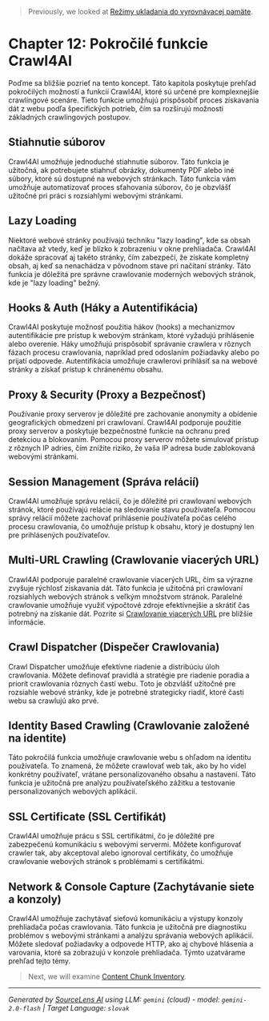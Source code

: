 > Previously, we looked at [Režimy ukladania do vyrovnávacej pamäte](11_režimy-ukladania-do-vyrovnávacej-pamäte.md).

# Chapter 12: Pokročilé funkcie Crawl4AI
Poďme sa bližšie pozrieť na tento koncept. Táto kapitola poskytuje prehľad pokročilých možností a funkcií Crawl4AI, ktoré sú určené pre komplexnejšie crawlingové scenáre. Tieto funkcie umožňujú prispôsobiť proces získavania dát z webu podľa špecifických potrieb, čím sa rozširujú možnosti základných crawlingových postupov.
## Stiahnutie súborov
Crawl4AI umožňuje jednoduché stiahnutie súborov. Táto funkcia je užitočná, ak potrebujete stiahnuť obrázky, dokumenty PDF alebo iné súbory, ktoré sú dostupné na webových stránkach. Táto funkcia vám umožňuje automatizovať proces sťahovania súborov, čo je obzvlášť užitočné pri práci s rozsiahlymi webovými stránkami.
## Lazy Loading
Niektoré webové stránky používajú techniku "lazy loading", kde sa obsah načítava až vtedy, keď je blízko k zobrazeniu v okne prehliadača. Crawl4AI dokáže spracovať aj takéto stránky, čím zabezpečí, že získate kompletný obsah, aj keď sa nenachádza v pôvodnom stave pri načítaní stránky.  Táto funkcia je dôležitá pre správne crawlovanie moderných webových stránok, kde je "lazy loading" bežný.
## Hooks & Auth (Háky a Autentifikácia)
Crawl4AI poskytuje možnosť použitia hákov (hooks) a mechanizmov autentifikácie pre prístup k webovým stránkam, ktoré vyžadujú prihlásenie alebo overenie. Háky umožňujú prispôsobiť správanie crawlera v rôznych fázach procesu crawlovania, napríklad pred odoslaním požiadavky alebo po prijatí odpovede. Autentifikácia umožňuje crawlerovi prihlásiť sa na webové stránky a získať prístup k chránenému obsahu.
## Proxy & Security (Proxy a Bezpečnosť)
Používanie proxy serverov je dôležité pre zachovanie anonymity a obídenie geografických obmedzení pri crawlovaní. Crawl4AI podporuje použitie proxy serverov a poskytuje bezpečnostné funkcie na ochranu pred detekciou a blokovaním. Pomocou proxy serverov môžete simulovať prístup z rôznych IP adries, čím znížite riziko, že vaša IP adresa bude zablokovaná webovými stránkami.
## Session Management (Správa relácií)
Crawl4AI umožňuje správu relácií, čo je dôležité pri crawlovaní webových stránok, ktoré používajú relácie na sledovanie stavu používateľa. Pomocou správy relácií môžete zachovať prihlásenie používateľa počas celého procesu crawlovania, čo umožňuje prístup k obsahu, ktorý je dostupný len pre prihlásených používateľov.
## Multi-URL Crawling (Crawlovanie viacerých URL)
Crawl4AI podporuje paralelné crawlovanie viacerých URL, čím sa výrazne zvyšuje rýchlosť získavania dát. Táto funkcia je užitočná pri crawlovaní rozsiahlych webových stránok s veľkým množstvom stránok. Paralelné crawlovanie umožňuje využiť výpočtové zdroje efektívnejšie a skrátiť čas potrebný na získanie dát. Pozrite si [Crawlovanie viacerých URL](05_crawlovanie-viacerých-url.md) pre bližšie informácie.
## Crawl Dispatcher (Dispečer Crawlovania)
Crawl Dispatcher umožňuje efektívne riadenie a distribúciu úloh crawlovania. Môžete definovať pravidlá a stratégie pre riadenie poradia a priorít crawlovania rôznych častí webu. Toto je obzvlášť užitočné pre rozsiahle webové stránky, kde je potrebné strategicky riadiť, ktoré časti webu sa crawlujú ako prvé.
## Identity Based Crawling (Crawlovanie založené na identite)
Táto pokročilá funkcia umožňuje crawlovanie webu s ohľadom na identitu používateľa. To znamená, že môžete crawlovať web tak, ako by ho videl konkrétny používateľ, vrátane personalizovaného obsahu a nastavení. Táto funkcia je užitočná pre analýzu používateľského zážitku a testovanie personalizovaných webových aplikácií.
## SSL Certificate (SSL Certifikát)
Crawl4AI umožňuje prácu s SSL certifikátmi, čo je dôležité pre zabezpečenú komunikáciu s webovými servermi. Môžete konfigurovať crawler tak, aby akceptoval alebo ignoroval certifikáty, čo umožňuje crawlovanie webových stránok s problémami s certifikátmi.
## Network & Console Capture (Zachytávanie siete a konzoly)
Crawl4AI umožňuje zachytávať sieťovú komunikáciu a výstupy konzoly prehliadača počas crawlovania. Táto funkcia je užitočná pre diagnostiku problémov s webovými stránkami a analýzu správania webových aplikácií. Môžete sledovať požiadavky a odpovede HTTP, ako aj chybové hlásenia a varovania, ktoré sa zobrazujú v konzole prehliadača.
Týmto uzatvárame prehľad tejto témy.

> Next, we will examine [Content Chunk Inventory](13_content_inventory.md).


---

*Generated by [SourceLens AI](https://github.com/openXFlow/sourceLensAI) using LLM: `gemini` (cloud) - model: `gemini-2.0-flash` | Target Language: `slovak`*